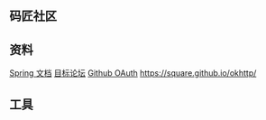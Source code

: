 ## 码匠社区

## 资料
[Spring 文档](https://spring.io/guides)
[目标论坛](https://elasticsearch.cn/)
[Github OAuth](https://docs.github.com/en/developers/apps/creating-an-oauth-app)
https://square.github.io/okhttp/

## 工具

